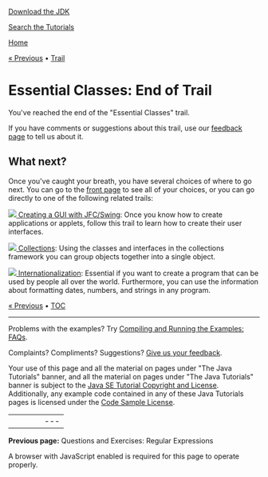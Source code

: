 [Download
the JDK](http://java.sun.com/javase/6/download.jsp)
  
[Search the
Tutorials](../search.html)

[Home](../index.html)

[« Previous](regex/QandE/questions.html)
•
[Trail](./TOC.html)

# Essential Classes: End of Trail

You've reached the end of the "Essential Classes" trail.

If you have comments or suggestions about this trail,
use our
[feedback page](http://download.oracle.com/javase/feedback.html)
to tell us about it.

## What next?

Once you've caught your breath,
you have several choices of where to go next.
You can go to the [front page](../index.html)
to see all of your choices,
or you can go directly to one of the following related trails:

[![](../images/uiTrail.gif)
Creating a GUI with JFC/Swing](../uiswing/index.html):
Once you know how to create applications or applets,
follow this trail to learn how to create their user interfaces.

[![](../images/security1_2Header.gif)
Collections](../collections/index.html):
Using the classes and interfaces in the collections framework
you can group objects together into a single object.

[![](../images/internat.GIF)
Internationalization](../i18n/index.html):
Essential if you want to create a program that can be used
by people all over the world.
Furthermore, you can use the information about formatting
dates, numbers, and strings in any program.

[« Previous](regex/QandE/questions.html)
•
[TOC](./TOC.html)

---

Problems with the examples? Try [Compiling and Running
the Examples: FAQs](../information/run-examples.html).
  
Complaints? Compliments? Suggestions? [Give
us your feedback](http://download.oracle.com/javase/feedback.html).

Your use of this page and all the material on pages under "The Java Tutorials" banner,
and all the material on pages under "The Java Tutorials" banner is subject to the [Java SE Tutorial Copyright
and License](../information/license.html).
Additionally, any example code contained in any of these Java
Tutorials pages is licensed under the
[Code
Sample License](http://developers.sun.com/license/berkeley_license.html).

|  |  |  |  |  |
| --- | --- | --- | --- | --- |
| |  |  | | --- | --- | | duke image | Oracle logo | | [About Oracle](http://www.oracle.com/us/corporate/index.html) | [Oracle Technology Network](http://www.oracle.com/technology/index.html) | [Terms of Service](https://www.samplecode.oracle.com/servlets/CompulsoryClickThrough?type=TermsOfService) | Copyright © 1995, 2011 Oracle and/or its affiliates. All rights reserved. |

**Previous page:** Questions and Exercises: Regular Expressions




A browser with JavaScript enabled is required for this page to operate properly.